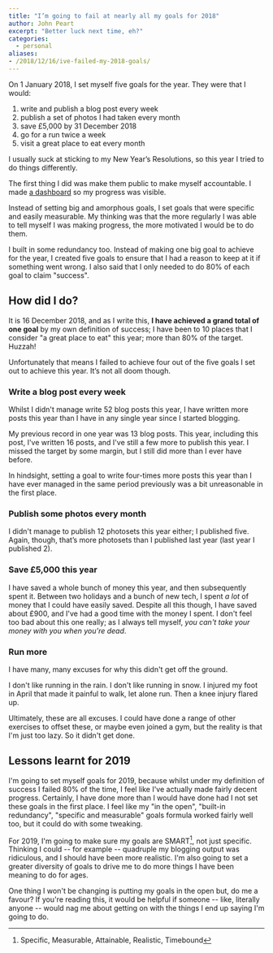 ```yaml
---
title: "I’m going to fail at nearly all my goals for 2018"
author: John Peart
excerpt: "Better luck next time, eh?"
categories:
  - personal
aliases:
- /2018/12/16/ive-failed-my-2018-goals/
---
```


On 1 January 2018, I set myself five goals for the year. They were that I would:

1. write and publish a blog post every week
2. publish a set of photos I had taken every month
3. save £5,000 by 31 December 2018
4. go for a run twice a week
5. visit a great place to eat every month

I usually suck at sticking to my New Year’s Resolutions, so this year I tried to do things differently.

The first thing I did was make them public to make myself accountable. I made [a dashboard](/goals/2018/) so my progress was visible.

Instead of setting big and amorphous goals, I set goals that were specific and easily measurable. My thinking was that the more regularly I was able to tell myself I was making progress, the more motivated I would be to do them.

I built in some redundancy too. Instead of making one big goal to achieve for the year, I created five goals to ensure that I had a reason to keep at it if something went wrong. I also said that I only needed to do 80% of each goal to claim "success".

## How did I do?

It is 16 December 2018, and as I write this, **I have achieved a grand total of one goal** by my own definition of success; I have been to 10 places that I consider "a great place to eat" this year; more than 80% of the target. Huzzah!

Unfortunately that means I failed to achieve four out of the five goals I set out to achieve this year. It’s not all doom though.

### Write a blog post every week

Whilst I didn't manage write 52 blog posts this year, I have written more posts this year than I have in any single year since I started blogging.

My previous record in one year was 13 blog posts. This year, including this post, I've written 16 posts, and I've still a few more to publish this year. I missed the target by some margin, but I still did more than I ever have before.

In hindsight, setting a goal to write four-times more posts this year than I have ever managed in the same period previously was a bit unreasonable in the first place.

### Publish some photos every month

I didn't manage to publish 12 photosets this year either; I published five. Again, though, that’s more photosets than I published last year (last year I published 2).

### Save £5,000 this year

I have saved a whole bunch of money this year, and then subsequently spent it. Between two holidays and a bunch of new tech, I spent *a lot* of money that I could have easily saved. Despite all this though, I have saved about £900, and I've had a good time with the money I spent. I don't feel too bad about this one really; as I always tell myself, *you can't take your money with you when you're dead*.

### Run more

I have many, many excuses for why this didn't get off the ground.

I don't like running in the rain. I don't like running in snow. I injured my foot in April that made it painful to walk, let alone run. Then a knee injury flared up.

Ultimately, these are all excuses. I could have done a range of other exercises to offset these, or maybe even joined a gym, but the reality is that I'm just too lazy. So it didn't get done.

## Lessons learnt for 2019

I'm going to set myself goals for 2019, because whilst under my definition of success I failed 80% of the time, I feel like I've actually made fairly decent progress. Certainly, I have done more than I would have done had I not set these goals in the first place. I feel like my "in the open", "built-in redundancy", "specific and measurable" goals formula worked fairly well too, but it could do with some tweaking.

For 2019, I'm going to make sure my goals are SMART[^1], not just specific. Thinking I could -- for example -- quadruple my blogging output was ridiculous, and I should have been more realistic. I'm also going to set a greater diversity of goals to drive me to do more things I have been meaning to do for ages.

One thing I won't be changing is putting my goals in the open but, do me a favour? If you're reading this, it would be helpful if someone -- like, literally anyone -- would nag me about getting on with the things I end up saying I'm going to do.

[^1]: Specific, Measurable, Attainable, Realistic, Timebound
